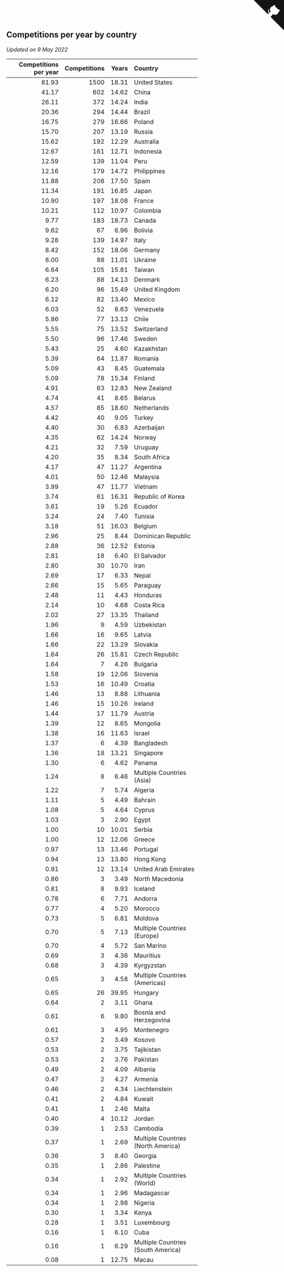 ## Competitions per year by country

*Updated on  9 May 2022*

| Competitions per year | Competitions | Years | Country |
| ---: | ---: | ---: | :--- |
| 81.93 | 1500 | 18.31 | United States |
| 41.17 | 602 | 14.62 | China |
| 26.11 | 372 | 14.24 | India |
| 20.36 | 294 | 14.44 | Brazil |
| 16.75 | 279 | 16.66 | Poland |
| 15.70 | 207 | 13.19 | Russia |
| 15.62 | 192 | 12.29 | Australia |
| 12.67 | 161 | 12.71 | Indonesia |
| 12.59 | 139 | 11.04 | Peru |
| 12.16 | 179 | 14.72 | Philippines |
| 11.88 | 208 | 17.50 | Spain |
| 11.34 | 191 | 16.85 | Japan |
| 10.90 | 197 | 18.08 | France |
| 10.21 | 112 | 10.97 | Colombia |
| 9.77 | 183 | 18.73 | Canada |
| 9.62 | 67 | 6.96 | Bolivia |
| 9.28 | 139 | 14.97 | Italy |
| 8.42 | 152 | 18.06 | Germany |
| 8.00 | 88 | 11.01 | Ukraine |
| 6.64 | 105 | 15.81 | Taiwan |
| 6.23 | 88 | 14.13 | Denmark |
| 6.20 | 96 | 15.49 | United Kingdom |
| 6.12 | 82 | 13.40 | Mexico |
| 6.03 | 52 | 8.63 | Venezuela |
| 5.86 | 77 | 13.13 | Chile |
| 5.55 | 75 | 13.52 | Switzerland |
| 5.50 | 96 | 17.46 | Sweden |
| 5.43 | 25 | 4.60 | Kazakhstan |
| 5.39 | 64 | 11.87 | Romania |
| 5.09 | 43 | 8.45 | Guatemala |
| 5.09 | 78 | 15.34 | Finland |
| 4.91 | 63 | 12.83 | New Zealand |
| 4.74 | 41 | 8.65 | Belarus |
| 4.57 | 85 | 18.60 | Netherlands |
| 4.42 | 40 | 9.05 | Turkey |
| 4.40 | 30 | 6.83 | Azerbaijan |
| 4.35 | 62 | 14.24 | Norway |
| 4.21 | 32 | 7.59 | Uruguay |
| 4.20 | 35 | 8.34 | South Africa |
| 4.17 | 47 | 11.27 | Argentina |
| 4.01 | 50 | 12.46 | Malaysia |
| 3.99 | 47 | 11.77 | Vietnam |
| 3.74 | 61 | 16.31 | Republic of Korea |
| 3.61 | 19 | 5.26 | Ecuador |
| 3.24 | 24 | 7.40 | Tunisia |
| 3.18 | 51 | 16.03 | Belgium |
| 2.96 | 25 | 8.44 | Dominican Republic |
| 2.88 | 36 | 12.52 | Estonia |
| 2.81 | 18 | 6.40 | El Salvador |
| 2.80 | 30 | 10.70 | Iran |
| 2.69 | 17 | 6.33 | Nepal |
| 2.66 | 15 | 5.65 | Paraguay |
| 2.48 | 11 | 4.43 | Honduras |
| 2.14 | 10 | 4.68 | Costa Rica |
| 2.02 | 27 | 13.35 | Thailand |
| 1.96 | 9 | 4.59 | Uzbekistan |
| 1.66 | 16 | 9.65 | Latvia |
| 1.66 | 22 | 13.29 | Slovakia |
| 1.64 | 26 | 15.81 | Czech Republic |
| 1.64 | 7 | 4.26 | Bulgaria |
| 1.58 | 19 | 12.06 | Slovenia |
| 1.53 | 16 | 10.49 | Croatia |
| 1.46 | 13 | 8.88 | Lithuania |
| 1.46 | 15 | 10.26 | Ireland |
| 1.44 | 17 | 11.79 | Austria |
| 1.39 | 12 | 8.65 | Mongolia |
| 1.38 | 16 | 11.63 | Israel |
| 1.37 | 6 | 4.39 | Bangladesh |
| 1.36 | 18 | 13.21 | Singapore |
| 1.30 | 6 | 4.62 | Panama |
| 1.24 | 8 | 6.46 | Multiple Countries (Asia) |
| 1.22 | 7 | 5.74 | Algeria |
| 1.11 | 5 | 4.49 | Bahrain |
| 1.08 | 5 | 4.64 | Cyprus |
| 1.03 | 3 | 2.90 | Egypt |
| 1.00 | 10 | 10.01 | Serbia |
| 1.00 | 12 | 12.06 | Greece |
| 0.97 | 13 | 13.46 | Portugal |
| 0.94 | 13 | 13.80 | Hong Kong |
| 0.91 | 12 | 13.14 | United Arab Emirates |
| 0.86 | 3 | 3.49 | North Macedonia |
| 0.81 | 8 | 9.93 | Iceland |
| 0.78 | 6 | 7.71 | Andorra |
| 0.77 | 4 | 5.20 | Morocco |
| 0.73 | 5 | 6.81 | Moldova |
| 0.70 | 5 | 7.13 | Multiple Countries (Europe) |
| 0.70 | 4 | 5.72 | San Marino |
| 0.69 | 3 | 4.36 | Mauritius |
| 0.68 | 3 | 4.39 | Kyrgyzstan |
| 0.65 | 3 | 4.58 | Multiple Countries (Americas) |
| 0.65 | 26 | 39.95 | Hungary |
| 0.64 | 2 | 3.11 | Ghana |
| 0.61 | 6 | 9.80 | Bosnia and Herzegovina |
| 0.61 | 3 | 4.95 | Montenegro |
| 0.57 | 2 | 3.49 | Kosovo |
| 0.53 | 2 | 3.75 | Tajikistan |
| 0.53 | 2 | 3.76 | Pakistan |
| 0.49 | 2 | 4.09 | Albania |
| 0.47 | 2 | 4.27 | Armenia |
| 0.46 | 2 | 4.34 | Liechtenstein |
| 0.41 | 2 | 4.84 | Kuwait |
| 0.41 | 1 | 2.46 | Malta |
| 0.40 | 4 | 10.12 | Jordan |
| 0.39 | 1 | 2.53 | Cambodia |
| 0.37 | 1 | 2.69 | Multiple Countries (North America) |
| 0.36 | 3 | 8.40 | Georgia |
| 0.35 | 1 | 2.86 | Palestine |
| 0.34 | 1 | 2.92 | Multiple Countries (World) |
| 0.34 | 1 | 2.96 | Madagascar |
| 0.34 | 1 | 2.98 | Nigeria |
| 0.30 | 1 | 3.34 | Kenya |
| 0.28 | 1 | 3.51 | Luxembourg |
| 0.16 | 1 | 6.10 | Cuba |
| 0.16 | 1 | 6.29 | Multiple Countries (South America) |
| 0.08 | 1 | 12.75 | Macau |


<a href="https://github.com/jonatanklosko/wca_statistics" class="github-corner" aria-label="View source on Github"><svg width="80" height="80" viewBox="0 0 250 250" style="fill:#151513; color:#fff; position: absolute; top: 0; border: 0; right: 0;" aria-hidden="true"><path d="M0,0 L115,115 L130,115 L142,142 L250,250 L250,0 Z"></path><path d="M128.3,109.0 C113.8,99.7 119.0,89.6 119.0,89.6 C122.0,82.7 120.5,78.6 120.5,78.6 C119.2,72.0 123.4,76.3 123.4,76.3 C127.3,80.9 125.5,87.3 125.5,87.3 C122.9,97.6 130.6,101.9 134.4,103.2" fill="currentColor" style="transform-origin: 130px 106px;" class="octo-arm"></path><path d="M115.0,115.0 C114.9,115.1 118.7,116.5 119.8,115.4 L133.7,101.6 C136.9,99.2 139.9,98.4 142.2,98.6 C133.8,88.0 127.5,74.4 143.8,58.0 C148.5,53.4 154.0,51.2 159.7,51.0 C160.3,49.4 163.2,43.6 171.4,40.1 C171.4,40.1 176.1,42.5 178.8,56.2 C183.1,58.6 187.2,61.8 190.9,65.4 C194.5,69.0 197.7,73.2 200.1,77.6 C213.8,80.2 216.3,84.9 216.3,84.9 C212.7,93.1 206.9,96.0 205.4,96.6 C205.1,102.4 203.0,107.8 198.3,112.5 C181.9,128.9 168.3,122.5 157.7,114.1 C157.9,116.9 156.7,120.9 152.7,124.9 L141.0,136.5 C139.8,137.7 141.6,141.9 141.8,141.8 Z" fill="currentColor" class="octo-body"></path></svg></a><style>.github-corner:hover .octo-arm{animation:octocat-wave 560ms ease-in-out}@keyframes octocat-wave{0%,100%{transform:rotate(0)}20%,60%{transform:rotate(-25deg)}40%,80%{transform:rotate(10deg)}}@media (max-width:500px){.github-corner:hover .octo-arm{animation:none}.github-corner .octo-arm{animation:octocat-wave 560ms ease-in-out}}</style>
